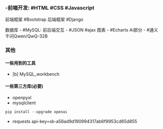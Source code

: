 ### -前端开发: #HTML #CSS  #Javascript

前端框架 #Bootstrap
后端框架 #Django

数据库 - #MySQL:
前后端交互 - #JSON #ajax
 图表 - #Echarts
Ai部分 - #通义千问Qwen/QwQ-32B

### 其他

#### 一些用到的工具
- [b] MySQL_workbench
#### 一些第三方库(必要)
- openpyxl
- mysqlclient
```python
pip install --upgrade openai
```
- requests
api-key=sk-a58ad9d190994317ab6f9953cd65d855

